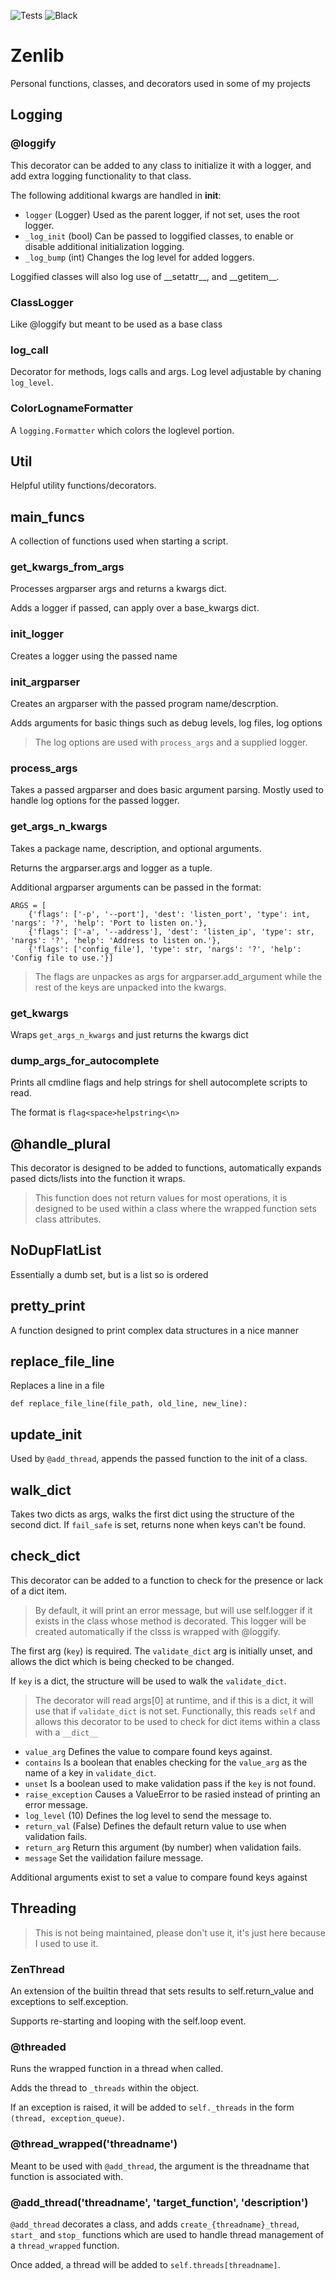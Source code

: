 ![Tests](https://github.com/desultory/zenlib/actions/workflows/unit_tests.yml/badge.svg)
![Black](https://img.shields.io/badge/code%20style-black-000000.svg")


# Zenlib

Personal functions, classes, and decorators used in some of my projects

## Logging

### @loggify

This decorator can be added to any class to initialize it with a logger, and add extra logging functionality to that class.

The following additional kwargs are handled in __init__:

* `logger` (Logger) Used as the parent logger, if not set, uses the root logger.
* `_log_init` (bool) Can be passed to loggified classes, to enable or disable additional initialization logging.
* `_log_bump` (int) Changes the log level for added loggers.

Loggified classes will also log use of \_\_setattr\_\_,  and \_\_getitem\_\_.

### ClassLogger

Like @loggify but meant to be used as a base class

### log_call

Decorator for methods, logs calls and args. Log level adjustable by chaning `log_level`.

### ColorLognameFormatter

A `logging.Formatter` which colors the loglevel portion.

## Util

Helpful utility functions/decorators.

## main_funcs

A collection of functions used when starting a script.

### get_kwargs_from_args

Processes argparser args and returns a kwargs dict.

Adds a logger if passed, can apply over a base_kwargs dict.

### init_logger

Creates a logger using the passed name

### init_argparser

Creates an argparser with the passed program name/descrption.

Adds arguments for basic things such as debug levels, log files, log options

> The log options are used with `process_args` and a supplied logger.

### process_args

Takes a passed argparser and does basic argument parsing. Mostly used to handle log options for the passed logger.

### get_args_n_kwargs

Takes a package name, description, and optional arguments.

Returns the argparser.args and logger as a tuple.

Additional argparser arguments can be passed in the format:

```
ARGS = [
    {'flags': ['-p', '--port'], 'dest': 'listen_port', 'type': int, 'nargs': '?', 'help': 'Port to listen on.'},
    {'flags': ['-a', '--address'], 'dest': 'listen_ip', 'type': str, 'nargs': '?', 'help': 'Address to listen on.'},
    {'flags': ['config_file'], 'type': str, 'nargs': '?', 'help': 'Config file to use.'}]
```

> The flags are unpackes as args for argparser.add_argument while the rest of the keys are unpacked into the kwargs.

### get_kwargs

Wraps `get_args_n_kwargs` and just returns the kwargs dict

### dump_args_for_autocomplete

Prints all cmdline flags and help strings for shell autocomplete scripts to read.

The format is `flag<space>helpstring<\n>`

## @handle_plural

This decorator is designed to be added to functions, automatically expands pased dicts/lists into the function it wraps.

> This function does not return values for most operations, it is designed to be used within a class where the wrapped function sets class attributes.

## NoDupFlatList

Essentially a dumb set, but is a list so is ordered

## pretty_print

A function designed to print complex data structures in a nice manner

## replace_file_line

Replaces a line in a file

`def replace_file_line(file_path, old_line, new_line):`

## update_init

Used by `@add_thread`, appends the passed function to the init of a class.

## walk_dict

Takes two dicts as args, walks the first dict using the structure of the second dict.
If `fail_safe` is set, returns none when keys can't be found.

## check_dict

This decorator can be added to a function to check for the presence or lack of a dict item.

> By default, it will print an error message, but will use self.logger if it exists in the class whose method is decorated.
> This logger will be created automatically if the clsss is wrapped with @loggify.

The first arg (`key`) is required. The `validate_dict` arg is initially unset, and allows the dict which is being checked to be changed.

If `key` is a dict, the structure will be used to walk the `validate_dict`.

> The decorator will read args[0] at runtime, and if this is a dict, it will use that if `validate_dict` is not set.
> Functionally, this reads `self` and allows this decorator to be used to check for dict items within a class with a  `__dict__`

* `value_arg` Defines the value to compare found keys against.
* `contains` Is a boolean that enables checking for the `value_arg` as the name of a key in `validate_dict`.
* `unset` Is a boolean used to make validation pass if the `key` is not found.
* `raise_exception` Causes a ValueError to be rasied instead of printing an error message.
* `log_level` (10) Defines the log level to send the message to.
* `return_val` (False) Defines the default return value to use when validation fails.
* `return_arg` Return this argument (by number) when validation fails.
* `message` Set the vailidation failure message.

Additional arguments exist to set a value to compare found keys against

## Threading

> This is not being maintained, please don't use it, it's just here because I used to use it.

### ZenThread

An extension of the builtin thread that sets results to self.return_value and exceptions to self.exception.

Supports re-starting and looping with the self.loop event.

### @threaded

Runs the wrapped function in a thread when called.

Adds the thread to `_threads` within the object.

If an exception is raised, it will be added to `self._threads` in the form `(thread, exception_queue)`.

### @thread_wrapped('threadname')

Meant to be used with `@add_thread`, the argument is the threadname that function is associated with.

### @add_thread('threadname', 'target_function', 'description')

`@add_thread` decorates a class, and adds `create_{threadname}_thread`, `start_` and `stop_` functions which are used to handle thread management of a `thread_wrapped` function.

Once added, a thread will be added to `self.threads[threadname]`.


